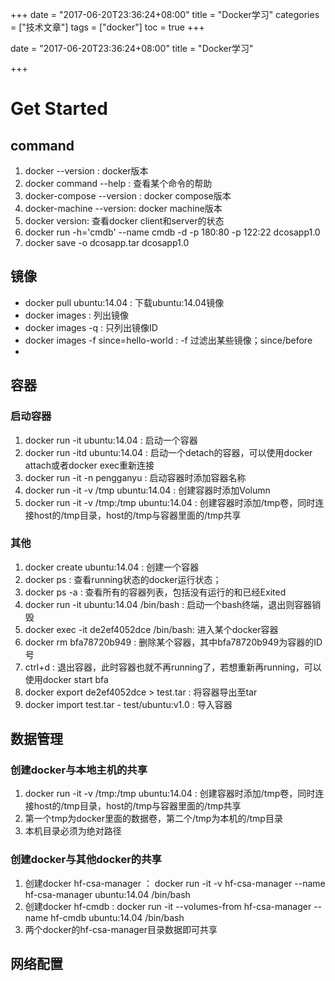 +++
date = "2017-06-20T23:36:24+08:00" title = "Docker学习" categories = ["技术文章"] tags = ["docker"] toc = true
+++

date = "2017-06-20T23:36:24+08:00"
title = "Docker学习"

+++

Get Started
===========

command
-------

1.  docker --version : docker版本
2.  docker command --help : 查看某个命令的帮助
3.  docker-compose --version : docker compose版本
4.  docker-machine --version: docker machine版本
5.  docker version: 查看docker client和server的状态
6.  docker run -h='cmdb' --name cmdb -d -p 180:80 -p 122:22 dcosapp1.0
7.  docker save -o dcosapp.tar dcosapp1.0

镜像
----

-   docker pull ubuntu:14.04 : 下载ubuntu:14.04镜像
-   docker images : 列出镜像
-   docker images -q : 只列出镜像ID
-   docker images -f since=hello-world : -f 过滤出某些镜像；since/before
-   ​

容器
----

### 启动容器

1.  docker run -it ubuntu:14.04 : 启动一个容器
2.  docker run -itd ubuntu:14.04 : 启动一个detach的容器，可以使用docker
    attach或者docker exec重新连接
3.  docker run -it -n pengganyu : 启动容器时添加容器名称
4.  docker run -it -v /tmp ubuntu:14.04 : 创建容器时添加Volumn
5.  docker run -it -v /tmp:/tmp ubuntu:14.04 :
    创建容器时添加/tmp卷，同时连接host的/tmp目录，host的/tmp与容器里面的/tmp共享

### 其他

1.  docker create ubuntu:14.04 : 创建一个容器
2.  docker ps : 查看running状态的docker运行状态；
3.  docker ps -a : 查看所有的容器列表，包括没有运行的和已经Exited
4.  docker run -it ubuntu:14.04 /bin/bash :
    启动一个bash终端，退出则容器销毁
5.  docker exec -it de2ef4052dce /bin/bash: 进入某个docker容器
6.  docker rm bfa78720b949 : 删除某个容器，其中bfa78720b949为容器的ID号
7.  ctrl+d :
    退出容器，此时容器也就不再running了，若想重新再running，可以使用docker
    start bfa
8.  docker export de2ef4052dce &gt; test.tar : 将容器导出至tar
9.  docker import test.tar - test/ubuntu:v1.0 : 导入容器

数据管理
--------

### 创建docker与本地主机的共享

1.  docker run -it -v /tmp:/tmp ubuntu:14.04 :
    创建容器时添加/tmp卷，同时连接host的/tmp目录，host的/tmp与容器里面的/tmp共享
2.  第一个tmp为docker里面的数据卷，第二个/tmp为本机的/tmp目录
3.  本机目录必须为绝对路径

### 创建docker与其他docker的共享

1.  创建docker hf-csa-manager ： docker run -it -v hf-csa-manager --name
    hf-csa-manager ubuntu:14.04 /bin/bash
2.  创建docker hf-cmdb : docker run -it --volumes-from hf-csa-manager
    --name hf-cmdb ubuntu:14.04 /bin/bash
3.  两个docker的hf-csa-manager目录数据即可共享

网络配置
--------
